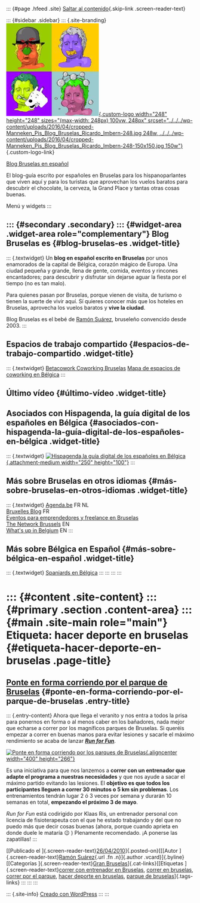 ::: {#page .hfeed .site}
[Saltar al contenido](index.html#content){.skip-link
.screen-reader-text}

::: {#sidebar .sidebar}
::: {.site-branding}
[![](../../../wp-content/uploads/2016/04/cropped-Manneken_Pis_Blog_Bruselas_Ricardo_Imbern-248.jpg){.custom-logo
width="248" height="248" sizes="(max-width: 248px) 100vw, 248px"
srcset="../../../wp-content/uploads/2016/04/cropped-Manneken_Pis_Blog_Bruselas_Ricardo_Imbern-248.jpg 248w, ../../../wp-content/uploads/2016/04/cropped-Manneken_Pis_Blog_Bruselas_Ricardo_Imbern-248-150x150.jpg 150w"}](../../../index.html){.custom-logo-link}

[Blog Bruselas en español](../../../index.html)

El blog-guía escrito por españoles en Bruselas para los hispanoparlantes
que viven aquí y para los turistas que aprovechan los vuelos baratos
para descubrir el chocolate, la cerveza, la Grand Place y tantas otras
cosas buenas.

Menú y widgets
:::

::: {#secondary .secondary}
::: {#widget-area .widget-area role="complementary"}
Blog Bruselas es {#blog-bruselas-es .widget-title}
----------------

::: {.textwidget}
Un **blog en español escrito en Bruselas** por unos enamorados de la
capital de Bélgica, corazón mágico de Europa. Una ciudad pequeña y
grande, llena de gente, comida, eventos y rincones encantadores; para
descubrir y disfrutar sin dejarse aguar la fiesta por el tiempo (no es
tan malo).

Para quienes pasan por Bruselas, porque vienen de visita, de turismo o
tienen la suerte de vivir aquí. Sí quieres conocer más que los hoteles
en Bruselas, aprovecha los vuelos baratos y **vive la ciudad**.

Blog Bruselas es el bebé de [Ramón Suárez](http://www.ramonsuarez.com),
bruseleño convencido desde 2003.
:::

Espacios de trabajo compartido {#espacios-de-trabajo-compartido .widget-title}
------------------------------

::: {.textwidget}
[Betacowork Coworking Bruselas](http://www.betacowork.com) [Mapa de
espacios de coworking en Bélgica](http://coworkingbelgium.com)
:::

Último vídeo {#último-vídeo .widget-title}
------------

Asociados con Hispagenda, la guía digital de los españoles en Bélgica {#asociados-con-hispagenda-la-guía-digital-de-los-españoles-en-bélgica .widget-title}
---------------------------------------------------------------------

::: {.textwidget}
[![Hispagenda,la guía digital de los españoles en
Bélgica](../../../wp-content/uploads/2010/04/Hispagenda-250px.gif "Hispagenda, la guía digital de los españoles en Bélgica"){.attachment-medium
width="250" height="100"}](http://www.hispagenda.com)
:::

Más sobre Bruselas en otros idiomas {#más-sobre-bruselas-en-otros-idiomas .widget-title}
-----------------------------------

::: {.textwidget}
[Agenda.be](http://www.agenda.be) FR NL\
[Bruxelles Blog](http://www.bxlblog.be/) FR\
[Eventos para emprendedores y freelance en
Bruselas](http://www.betacowork.com/events/)\
[The Network
Brussels](http://groups.yahoo.com/group/TheNetworkBrussels/) EN\
[What\'s up in Belgium](http://www.whatsupin.be/) EN
:::

Más sobre Bélgica en Español {#más-sobre-bélgica-en-español .widget-title}
----------------------------

::: {.textwidget}
[Spaniards en Bélgica](http://www.spaniards.es/paises/belgica)
:::
:::
:::
:::

::: {#content .site-content}
::: {#primary .section .content-area}
::: {#main .site-main role="main"}
Etiqueta: hacer deporte en bruselas {#etiqueta-hacer-deporte-en-bruselas .page-title}
===================================

[Ponte en forma corriendo por el parque de Bruselas](../../../index.html?p=1854) {#ponte-en-forma-corriendo-por-el-parque-de-bruselas .entry-title}
--------------------------------------------------------------------------------

::: {.entry-content}
Ahora que llega el veranito y nos entra a todos la prisa para ponernos
en forma o al menos caber en los bañadores, nada mejor que echarse a
correr por los magníficos parques de Bruselas. Si queréis empezar a
correr en buenas manos para evitar lesiones y sacarle el máximo
rendimiento se acaba de lanzar **[*Run for
Fun*](http://www.run-for-fun.be/ "Corre para divertirte y ponerte en forma")**.

[](http://www.run-for-fun.be/ "Corre para divertirte y ponerte en forma")[![Ponte
en forma corriendo por los parques de
Bruselas](http://www.run-for-fun.be/images/stories/group.jpg "Ponte en forma corriendo por los parques de Bruselas"){.aligncenter
width="400" height="266"}](http://www.run-for-fun.be/)

Es una iniciativa para que nos lanzemos a **correr con un entrenador que
adapte el programa a nuestras necesidades** y que nos ayude a sacar el
máximo partido evitando las lesiones. El **objetivo es que todos los
participantes lleguen a correr 30 minutos o 5 km sin problemas**. Los
entrenamientos tendrán lugar 2 ó 3 veces por semana y durarán 10 semanas
en total, **empezando el próximo 3 de mayo**.

*Run for Fun* está codirigido por Klaas Ris, un entrenador personal con
licencia de fisioterapeuta con el que he estado trabajando y del que no
puedo más que decir cosas buenas (ahora, porque cuando aprieta en donde
duele le mataría 😉 ) Plenamente recomendado. ¡A ponerse las zapatillas!
:::

[[Publicado el
]{.screen-reader-text}[26/04/2010](../../../index.html?p=1854)]{.posted-on}[[[Autor
]{.screen-reader-text}[Ramón
Suárez](../../2010/04/30/index.html?author=2){.url .fn .n}]{.author
.vcard}]{.byline}[[Categorías ]{.screen-reader-text}[Gran
Bruselas](../../category/gran-bruselas/index.html)]{.cat-links}[[Etiquetas
]{.screen-reader-text}[correr con entrenador en
Bruselas](../correr-con-entrenador-en-bruselas/index.html), [correr en
bruselas](../correr-en-bruselas/index.html), [correr por el
parque](../correr-por-el-parque/index.html), [hacer deporte en
bruselas](index.html), [parque de
bruselas](../parque-de-bruselas/index.html)]{.tags-links}
:::
:::
:::

::: {.site-info}
[Creado con WordPress](https://es.wordpress.org/)
:::
:::

